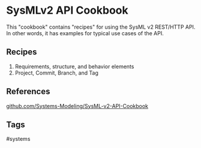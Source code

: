 # SysMLv2 API Cookbook

This "cookbook" contains "recipes" for using the SysML v2 REST/HTTP API. In other words, it has examples for typical use cases of the API.  

## Recipes
1. Requirements, structure, and behavior elements  
2. Project, Commit, Branch, and Tag


## References
[github.com/Systems-Modeling/SysML-v2-API-Cookbook](https://github.com/Systems-Modeling/SysML-v2-API-Cookbook) 

## Tags
#systems
